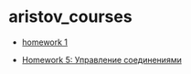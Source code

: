 # aristov_courses

* [homework 1](/homeworks/homework1.md)

* [Homework 5: Управление соединениями](/homeworks/homework5.md)
